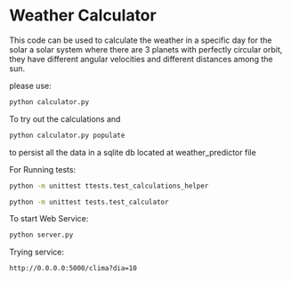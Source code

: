 # Weather Calculator

This code can be used to calculate the weather in a specific day for the solar a solar system where there are 3 planets with perfectly circular orbit, they have different angular velocities and different distances among the sun.

please use: 
```sh
python calculator.py
```
To try out the calculations and
```sh
python calculator.py populate
```
to persist all the data in a sqlite db located at weather_predictor file


For Running tests:
```sh
python -m unittest ttests.test_calculations_helper
```
```sh
python -m unittest tests.test_calculator
```

To start Web Service:
```sh
python server.py
```

Trying service:
```sh
http://0.0.0.0:5000/clima?dia=10
```